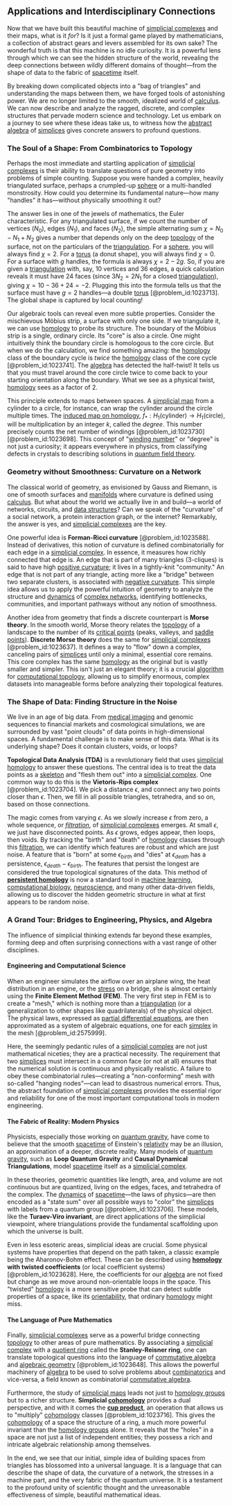 ## Applications and Interdisciplinary Connections

Now that we have built this beautiful machine of [simplicial complexes](@article_id:159967) and their maps, what is it *for*? Is it just a formal game played by mathematicians, a collection of abstract gears and levers assembled for its own sake? The wonderful truth is that this machine is no idle curiosity. It is a powerful lens through which we can see the hidden structure of the world, revealing the deep connections between wildly different domains of thought—from the shape of data to the fabric of [spacetime](@article_id:161512) itself.

By breaking down complicated objects into a "bag of triangles" and understanding the maps between them, we have forged tools of astonishing power. We are no longer limited to the smooth, idealized world of [calculus](@article_id:145546). We can now describe and analyze the ragged, discrete, and complex structures that pervade modern science and technology. Let us embark on a journey to see where these ideas take us, to witness how the [abstract algebra](@article_id:144722) of [simplices](@article_id:264387) gives concrete answers to profound questions.

### The Soul of a Shape: From Combinatorics to Topology

Perhaps the most immediate and startling application of [simplicial complexes](@article_id:159967) is their ability to translate questions of pure geometry into problems of simple counting. Suppose you were handed a complex, heavily triangulated surface, perhaps a crumpled-up [sphere](@article_id:267085) or a multi-handled monstrosity. How could you determine its fundamental nature—how many "handles" it has—without physically smoothing it out?

The answer lies in one of the jewels of mathematics, the Euler characteristic. For any triangulated surface, if we count the number of vertices ($N_0$), edges ($N_1$), and faces ($N_2$), the simple alternating sum $\chi = N_0 - N_1 + N_2$ gives a number that depends only on the deep [topology](@article_id:136485) of the surface, not on the particulars of the [triangulation](@article_id:271759). For a [sphere](@article_id:267085), you will always find $\chi = 2$. For a [torus](@article_id:148974) (a donut shape), you will always find $\chi = 0$. For a surface with $g$ handles, the formula is always $\chi = 2 - 2g$. So, if you are given a [triangulation](@article_id:271759) with, say, 10 vertices and 36 edges, a quick calculation reveals it must have 24 faces (since $3N_2 = 2N_1$ for a closed [triangulation](@article_id:271759)), giving $\chi = 10 - 36 + 24 = -2$. Plugging this into the formula tells us that the surface must have $g=2$ handles—a double [torus](@article_id:148974) [@problem_id:1023713]. The global shape is captured by local counting!

Our algebraic tools can reveal even more subtle properties. Consider the mischievous Möbius strip, a surface with only one side. If we triangulate it, we can use [homology](@article_id:146800) to probe its structure. The boundary of the Möbius strip is a single, ordinary circle. Its "core" is also a circle. One might intuitively think the boundary circle is homologous to the core circle. But when we do the calculation, we find something amazing: the [homology](@article_id:146800) class of the boundary cycle is *twice* the [homology](@article_id:146800) class of the core cycle [@problem_id:1023741]. The [algebra](@article_id:155968) has detected the half-twist! It tells us that you must travel around the core circle twice to come back to your starting orientation along the boundary. What we see as a physical twist, [homology](@article_id:146800) sees as a factor of 2.

This principle extends to maps between spaces. A [simplicial map](@article_id:269068) from a cylinder to a circle, for instance, can wrap the cylinder around the circle multiple times. The [induced map on homology](@article_id:265287), $f_*: H_1(\text{cylinder}) \to H_1(\text{circle})$, will be multiplication by an integer $k$, called the *degree*. This number precisely counts the net number of windings [@problem_id:1023730] [@problem_id:1023698]. This concept of "[winding number](@article_id:138213)" or "degree" is not just a curiosity; it appears everywhere in physics, from classifying defects in crystals to describing solutions in [quantum field theory](@article_id:137683).

### Geometry without Smoothness: Curvature on a Network

The classical world of geometry, as envisioned by Gauss and Riemann, is one of smooth surfaces and [manifolds](@article_id:149307) where curvature is defined using [calculus](@article_id:145546). But what about the world we actually live in and build—a world of networks, circuits, and [data structures](@article_id:261640)? Can we speak of the "curvature" of a social network, a protein interaction graph, or the internet? Remarkably, the answer is yes, and [simplicial complexes](@article_id:159967) are the key.

One powerful idea is **Forman-Ricci curvature** [@problem_id:1023588]. Instead of derivatives, this notion of curvature is defined combinatorially for each edge in a [simplicial complex](@article_id:158000). In essence, it measures how richly connected that edge is. An edge that is part of many triangles (3-cliques) is said to have high [positive curvature](@article_id:268726); it lives in a tightly-knit "community." An edge that is not part of any triangle, acting more like a "bridge" between two separate clusters, is associated with [negative curvature](@article_id:158841). This simple idea allows us to apply the powerful intuition of geometry to analyze the structure and [dynamics](@article_id:163910) of [complex networks](@article_id:261201), identifying bottlenecks, communities, and important pathways without any notion of smoothness.

Another idea from geometry that finds a discrete counterpart is **Morse theory**. In the smooth world, Morse theory relates the [topology](@article_id:136485) of a landscape to the number of its [critical points](@article_id:144159) (peaks, valleys, and [saddle points](@article_id:261833)). **Discrete Morse theory** does the same for [simplicial complexes](@article_id:159967) [@problem_id:1023637]. It defines a way to "flow" down a complex, canceling pairs of [simplices](@article_id:264387) until only a minimal, essential core remains. This core complex has the same [homology](@article_id:146800) as the original but is vastly smaller and simpler. This isn't just an elegant theory; it is a crucial [algorithm](@article_id:267625) for [computational topology](@article_id:273527), allowing us to simplify enormous, complex datasets into manageable forms before analyzing their topological features.

### The Shape of Data: Finding Structure in the Noise

We live in an age of big data. From [medical imaging](@article_id:269155) and genomic sequences to financial markets and cosmological simulations, we are surrounded by vast "point clouds" of data points in high-dimensional spaces. A fundamental challenge is to make sense of this data. What is its underlying shape? Does it contain clusters, voids, or loops?

**Topological Data Analysis (TDA)** is a revolutionary field that uses [simplicial homology](@article_id:157970) to answer these questions. The central idea is to treat the data points as a [skeleton](@article_id:264913) and "flesh them out" into a [simplicial complex](@article_id:158000). One common way to do this is the **Vietoris-Rips complex** [@problem_id:1023704]. We pick a distance $\epsilon$, and connect any two points closer than $\epsilon$. Then, we fill in all possible triangles, tetrahedra, and so on, based on those connections.

The magic comes from varying $\epsilon$. As we slowly increase $\epsilon$ from zero, a whole sequence, or *[filtration](@article_id:161519)*, of [simplicial complexes](@article_id:159967) emerges. At small $\epsilon$, we just have disconnected points. As $\epsilon$ grows, edges appear, then loops, then voids. By tracking the "birth" and "death" of [homology](@article_id:146800) classes through this [filtration](@article_id:161519), we can identify which features are robust and which are just noise. A feature that is "born" at some $\epsilon_{birth}$ and "dies" at $\epsilon_{death}$ has a persistence, $\epsilon_{death} - \epsilon_{birth}$. The features that persist the longest are considered the true topological signatures of the data. This method of **[persistent homology](@article_id:160662)** is now a standard tool in [machine learning](@article_id:139279), [computational biology](@article_id:146494), [neuroscience](@article_id:148534), and many other data-driven fields, allowing us to discover the hidden geometric structure in what at first appears to be random noise.

### A Grand Tour: Bridges to Engineering, Physics, and Algebra

The influence of simplicial thinking extends far beyond these examples, forming deep and often surprising connections with a vast range of other disciplines.

#### Engineering and Computational Science
When an engineer simulates the airflow over an airplane wing, the heat distribution in an engine, or the [stress](@article_id:161554) on a bridge, she is almost certainly using the **Finite Element Method (FEM)**. The very first step in FEM is to create a "mesh," which is nothing more than a [triangulation](@article_id:271759) (or a generalization to other shapes like quadrilaterals) of the physical object. The physical laws, expressed as [partial differential equations](@article_id:142640), are then approximated as a system of algebraic equations, one for each [simplex](@article_id:270129) in the mesh [@problem_id:2575999].

Here, the seemingly pedantic rules of a [simplicial complex](@article_id:158000) are not just mathematical niceties; they are a practical necessity. The requirement that two [simplices](@article_id:264387) must intersect in a common face (or not at all) ensures that the numerical solution is continuous and physically realistic. A failure to obey these combinatorial rules—creating a "non-conforming" mesh with so-called "hanging nodes"—can lead to disastrous numerical errors. Thus, the abstract foundation of [simplicial complexes](@article_id:159967) provides the essential rigor and reliability for one of the most important computational tools in modern engineering.

#### The Fabric of Reality: Modern Physics
Physicists, especially those working on [quantum gravity](@article_id:144617), have come to believe that the smooth [spacetime](@article_id:161512) of Einstein's [relativity](@article_id:263220) may be an illusion, an approximation of a deeper, discrete reality. Many models of [quantum gravity](@article_id:144617), such as **Loop Quantum Gravity** and **Causal Dynamical Triangulations**, model [spacetime](@article_id:161512) itself as a [simplicial complex](@article_id:158000).

In these theories, geometric quantities like length, area, and volume are not continuous but are quantized, living on the edges, faces, and tetrahedra of the complex. The [dynamics](@article_id:163910) of [spacetime](@article_id:161512)—the laws of physics—are then encoded as a "state sum" over all possible ways to "color" the [simplices](@article_id:264387) with labels from a quantum group [@problem_id:1023706]. These models, like the **Turaev-Viro invariant**, are direct applications of the simplicial viewpoint, where triangulations provide the fundamental scaffolding upon which the universe is built.

Even in less esoteric areas, simplicial ideas are crucial. Some physical systems have properties that depend on the path taken, a classic example being the Aharonov-Bohm effect. These can be described using **[homology](@article_id:146800) with twisted coefficients** (or local coefficient systems) [@problem_id:1023628]. Here, the coefficients for our [algebra](@article_id:155968) are not fixed but change as we move around non-orientable loops in the space. This "twisted" [homology](@article_id:146800) is a more sensitive probe that can detect subtle properties of a space, like its [orientability](@article_id:149283), that ordinary [homology](@article_id:146800) might miss.

#### The Language of Pure Mathematics
Finally, [simplicial complexes](@article_id:159967) serve as a powerful bridge connecting [topology](@article_id:136485) to other areas of pure mathematics. By associating a [simplicial complex](@article_id:158000) with a [quotient ring](@article_id:154966) called the **Stanley-Reisner ring**, one can translate topological questions into the language of [commutative algebra](@article_id:148553) and [algebraic geometry](@article_id:155806) [@problem_id:1023648]. This allows the powerful machinery of [algebra](@article_id:155968) to be used to solve problems about [combinatorics](@article_id:143849) and vice-versa, a field known as combinatorial [commutative algebra](@article_id:148553).

Furthermore, the study of [simplicial maps](@article_id:161285) leads not just to [homology groups](@article_id:135946) but to a richer structure. **Simplicial [cohomology](@article_id:160064)** provides a dual perspective, and with it comes the **[cup product](@article_id:159060)**, an operation that allows us to "multiply" [cohomology](@article_id:160064) classes [@problem_id:1023716]. This gives the [cohomology](@article_id:160064) of a space the structure of a ring, a much more powerful invariant than the [homology groups](@article_id:135946) alone. It reveals that the "holes" in a space are not just a list of independent entities; they possess a rich and intricate algebraic relationship among themselves.

In the end, we see that our initial, simple idea of building spaces from triangles has blossomed into a universal language. It is a language that can describe the shape of data, the curvature of a network, the stresses in a machine part, and the very fabric of the quantum universe. It is a testament to the profound unity of scientific thought and the unreasonable effectiveness of simple, beautiful mathematical ideas.